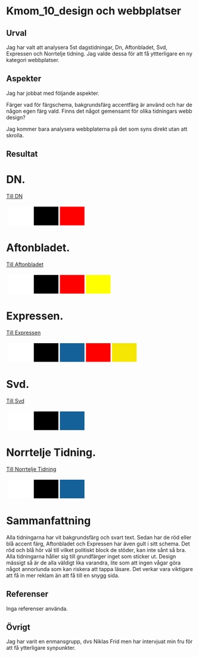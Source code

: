 ---
---
Kmom_10_design och webbplatser
=========================



Urval
-----------------------

Jag har valt att analysera 5st dagstidningar, Dn, Aftonbladet, Svd, Expressen och Norrtelje tidning.
Jag valde dessa för att få yttterligare en ny kategori webbplatser.

Aspekter
-----------------------

Jag har jobbat med följande aspekter.


Färger vad för färgschema, bakgrundsfärg accentfärg är använd och har de någon egen färg vald.
Finns det något gemensamt för olika tidningars webb design?



Jag kommer bara analysera webbplaterna på det som syns direkt utan att skrolla.

Resultat
-----------------------

DN.
==========
[Till DN](https://www.dn.se/)


<table style="border-spacing: 4px; border-collapse: separate">
<tr>
<td style="height: 50px; width: 50px; background-color: #FFFFFF">
<td style="height: 50px; width: 50px; background-color: #000000">
<td style="height: 50px; width: 50px; background-color: #FF0000">
</tr>
</table>



Aftonbladet.
==========
[Till Aftonbladet](https://www.aftonbladet.se/)


<table style="border-spacing: 4px; border-collapse: separate">
<tr>
<td style="height: 50px; width: 50px; background-color: #FFFFFF">
<td style="height: 50px; width: 50px; background-color: #000000">
<td style="height: 50px; width: 50px; background-color: #FF0000">
<td style="height: 50px; width: 50px; background-color: #FFFF00">
</tr>
</table>


Expressen.
==========
[Till Expressen](https://www.expressen.se/)


<table style="border-spacing: 4px; border-collapse: separate">
<tr>
<td style="height: 50px; width: 50px; background-color: #FFFFFF">
<td style="height: 50px; width: 50px; background-color: #000000">
<td style="height: 50px; width: 50px; background-color: #146199">
<td style="height: 50px; width: 50px; background-color: #FF0000">
<td style="height: 50px; width: 50px; background-color: #f5e603">
</tr>
</table>


Svd.
======
[Till Svd](https://www.svd.se/)


<table style="border-spacing: 4px; border-collapse: separate">
<tr>
<td style="height: 50px; width: 50px; background-color: #FFFFFF">
<td style="height: 50px; width: 50px; background-color: #000000">
<td style="height: 50px; width: 50px; background-color: #146199">
</tr>
</table>


Norrtelje Tidning.
==========
[Till Norrtelje Tidning](https://www.norrteljetidning.se/)


<table style="border-spacing: 4px; border-collapse: separate">
<tr>
<td style="height: 50px; width: 50px; background-color: #FFFFFF">
<td style="height: 50px; width: 50px; background-color: #000000">
<td style="height: 50px; width: 50px; background-color: #146199">
</tr>
</table>

Sammanfattning
======

Alla tidningarna har vit bakgrundsfärg och svart text. Sedan har de röd eller blå accent färg, Aftonbladet och Expressen har även gult i sitt schema.
Det röd och blå hör väl till vilket politiskt block de stöder, kan inte sånt så bra.
Alla tidningarna håller sig till grundfärger inget som sticker ut.
Design mässigt så är de alla väldigt lika varandra, lite som att ingen vågar göra något annorlunda som kan riskera att tappa läsare.
Det verkar vara viktigare att få in mer reklam än att få till en snygg sida.


Referenser
-----------------------

Inga referenser använda.

Övrigt
-----------------------

Jag har varit en enmansgrupp, dvs Niklas Frid men har intervjuat min fru för att få ytterligare synpunkter.
